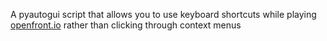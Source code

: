 A pyautogui script that allows you to use keyboard shortcuts while playing [openfront.io](https://openfront.io) rather than clicking through context menus
